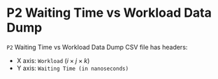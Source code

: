 # P2 Waiting Time vs Workload Data Dump

`P2` Waiting Time vs Workload Data Dump CSV file has headers:

- X axis: `Workload` $(i \times j \times k)$
- Y axis: `Waiting Time (in nanoseconds)`
